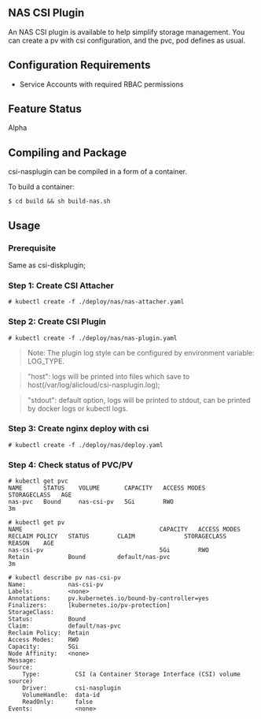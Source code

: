 
## NAS CSI Plugin

An NAS CSI plugin is available to help simplify storage management.
You can create a pv with csi configuration, and the pvc, pod defines as usual.

## Configuration Requirements

* Service Accounts with required RBAC permissions

## Feature Status
Alpha

## Compiling and Package
csi-nasplugin can be compiled in a form of a container.

To build a container:
```
$ cd build && sh build-nas.sh
```


## Usage

### Prerequisite

Same as csi-diskplugin;


### Step 1: Create CSI Attacher
```
# kubectl create -f ./deploy/nas/nas-attacher.yaml
```

### Step 2: Create CSI Plugin
```
# kubectl create -f ./deploy/nas/nas-plugin.yaml
```

> Note: The plugin log style can be configured by environment variable: LOG_TYPE.

> "host": logs will be printed into files which save to host(/var/log/alicloud/csi-nasplugin.log);

> "stdout": default option, logs will be printed to stdout, can be printed by docker logs or kubectl logs.

### Step 3: Create nginx deploy with csi
```
# kubectl create -f ./deploy/nas/deploy.yaml
```

### Step 4: Check status of PVC/PV
```
# kubectl get pvc
NAME      STATUS    VOLUME       CAPACITY   ACCESS MODES   STORAGECLASS   AGE
nas-pvc   Bound     nas-csi-pv   5Gi        RWO                           3m
```

```
# kubectl get pv
NAME                                       CAPACITY   ACCESS MODES   RECLAIM POLICY   STATUS        CLAIM              STORAGECLASS   REASON    AGE
nas-csi-pv                                 5Gi        RWO            Retain           Bound         default/nas-pvc                             3m
```

```
# kubectl describe pv nas-csi-pv
Name:            nas-csi-pv
Labels:          <none>
Annotations:     pv.kubernetes.io/bound-by-controller=yes
Finalizers:      [kubernetes.io/pv-protection]
StorageClass:
Status:          Bound
Claim:           default/nas-pvc
Reclaim Policy:  Retain
Access Modes:    RWO
Capacity:        5Gi
Node Affinity:   <none>
Message:
Source:
    Type:          CSI (a Container Storage Interface (CSI) volume source)
    Driver:        csi-nasplugin
    VolumeHandle:  data-id
    ReadOnly:      false
Events:            <none>
```
